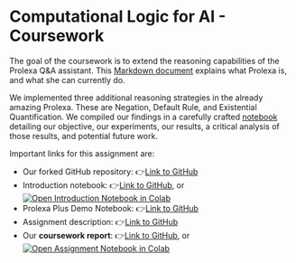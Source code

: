 # Computational Logic for AI - Coursework

The goal of the coursework is to extend the reasoning capabilities of the Prolexa Q&A assistant. This [Markdown document](https://github.com/desmond-rn/ComputationalLogic/blob/prolexa-plus/Prolexa_Plus_Demo_Notebook.ipynb) explains what Prolexa is, and what she can currently do. 

We implemented three additional reasoning strategies in the already amazing Prolexa. These are Negation, Default Rule, and Existential Quantification. We compiled our findings in a carefully crafted [notebook](https://github.com/desmond-rn/ComputationalLogic/blob/prolexa-plus/Assignment%20-%20Report.ipynb) detailing our objective, our experiments, our results, a critical analysis of those results, and potential future work.

Important links for this assignment are:
- Our forked GitHub repository: 👉[Link to GitHub](https://github.com/desmond-rn/ComputationalLogic)
- Introduction notebook: 👉[Link to GitHub](https://github.com/desmond-rn/ComputationalLogic/blob/prolexa-plus/Prolexa_Plus_Demo_Notebook.ipynb), or [![Open Introduction Notebook in Colab](https://colab.research.google.com/assets/colab-badge.svg)](https://colab.research.google.com/github/simply-logical/ComputationalLogic/blob/prolexa-plus/Prolexa_Plus_Demo_Notebook.ipynb)
- Prolexa Plus Demo Notebook: 👉[Link to GitHub](https://github.com/desmond-rn/ComputationalLogic/blob/prolexa-plus/Prolexa_Plus_Demo_Notebook.ipynb)
- Assignment description: 👉[Link to GitHub](https://github.com/desmond-rn/ComputationalLogic/blob/prolexa-plus/assignment.md)
- Our __coursework report__: 👉[Link to GitHub](https://github.com/desmond-rn/ComputationalLogic/blob/prolexa-plus/Assignment%20-%20Report.ipynb), or [![Open Assignment Notebook in Colab](https://colab.research.google.com/assets/colab-badge.svg)](https://colab.research.google.com/github/desmond-rn/ComputationalLogic/blob/prolexa-plus/Assignment%20-%20Report.ipynb)
